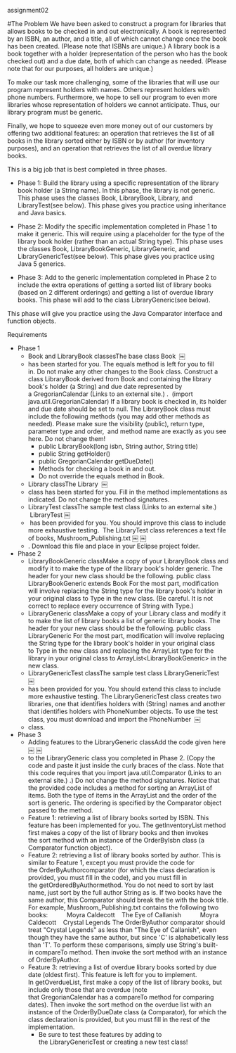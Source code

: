 assignment02

#The Problem
We have been asked to construct a program for libraries that allows books to be checked in and out electronically. A book is represented by an ISBN, an author, and a title, all of which cannot change once the book has been created. (Please note that ISBNs are unique.) A library book is a book together with a holder (representation of the person who has the book checked out) and a due date, both of which can change as needed. (Please note that for our purposes, all holders are unique.)

To make our task more challenging, some of the libraries that will use our program represent holders with names. Others represent holders with phone numbers. Furthermore, we hope to sell our program to even more libraries whose representation of holders we cannot anticipate. Thus, our library program must be generic.

Finally, we hope to squeeze even more money out of our customers by offering two additional features: an operation that retrieves the list of all books in the library sorted either by ISBN or by author (for inventory purposes), and an operation that retrieves the list of all overdue library books.

This is a big job that is best completed in three phases.

* Phase 1: 
	Build the library using a specific representation of the library book holder (a String name). In this phase, the library is not generic. This phase uses the classes Book, LibraryBook, Library, and LibraryTest(see below).
This phase gives you practice using inheritance and Java basics.

* Phase 2: 
Modify the specific implementation completed in Phase 1 to make it generic. This will require using a placeholder for the type of the library book holder (rather than an actual String type). This phase uses the classes Book, LibraryBookGeneric, LibraryGeneric, and LibraryGenericTest(see below).
This phase gives you practice using Java 5 generics.

* Phase 3: 
Add to the generic implementation completed in Phase 2 to include the extra operations of getting a sorted list of library books (based on 2 different orderings) and getting a list of overdue library books. This phase will add to the class LibraryGeneric(see below).

This phase will give you practice using the Java Comparator interface and function objects.

Requirements
* Phase 1
    * Book and LibraryBook classesThe base class Book 
￼
    * has been started for you. The equals method is left for you to fill in. Do not make any other changes to the Book class. Construct a class LibraryBook derived from Book and containing the library book's holder (a String) and due date represented by a GregorianCalendar (Links to an external site.) .  (import java.util.GregorianCalendar) If a library book is checked in, its holder and due date should be set to null. The LibraryBook class must include the following methods (you may add other methods as needed). Please make sure the visibility (public), return type, parameter type and order,  and method name are exactly as you see here. Do not change them!
        * public LibraryBook(long isbn, String author, String title)
        * public String getHolder()
        * public GregorianCalendar getDueDate()
        * Methods for checking a book in and out.
        * Do not override the equals method in Book.
    * Library classThe Library 
￼
    * class has been started for you. Fill in the method implementations as indicated. Do not change the method signatures. 
    * LibraryTest classThe sample test class (Links to an external site.)  LibraryTest
￼
    *  has been provided for you. You should improve this class to include more exhaustive testing.  The LibraryTest class references a text file of books, Mushroom_Publishing.txt
￼
￼
    * . Download this file and place in your Eclipse project folder. 
* Phase 2
    * LibraryBookGeneric classMake a copy of your LibraryBook class and modify it to make the type of the library book's holder generic. The header for your new class should be the following. public class LibraryBookGeneric<Type> extends Book For the most part, modification will involve replacing the String type for the library book's holder in your original class to Type in the new class. (Be careful. It is not correct to replace every occurrence of String with Type.) 
    * LibraryGeneric classMake a copy of your Library class and modify it to make the list of library books a list of generic library books. The header for your new class should be the following. public class LibraryGeneric<Type> For the most part, modification will involve replacing the String type for the library book's holder in your original class to Type in the new class and replacing the ArrayList<LibraryBook> type for the library in your original class to ArrayList<LibraryBookGeneric<Type>> in the new class. 
    * LibraryGenericTest classThe sample test class LibraryGenericTest 
￼
    * has been provided for you. You should extend this class to include more exhaustive testing. The LibraryGenericTest class creates two libraries, one that identifies holders with (String) names and another that identifies holders with PhoneNumber objects. To use the test class, you must download and import the PhoneNumber 
￼
    * class. 
* Phase 3
    * Adding features to the LibraryGeneric classAdd the code given here 
￼
￼
    * to the LibraryGeneric class you completed in Phase 2. (Copy the code and paste it just inside the curly braces of the class. Note that this code requires that you import java.util.Comparator (Links to an external site.) .) Do not change the method signatures. Notice that the provided code includes a method for sorting an ArrayList of items. Both the type of items in the ArrayList and the order of the sort is generic. The ordering is specified by the Comparator object passed to the method. 
    * Feature 1: retrieving a list of library books sorted by ISBN. This feature has been implemented for you. The getInventoryList method first makes a copy of the list of library books and then invokes the sort method with an instance of the OrderByIsbn class (a Comparator function object). 
    * Feature 2: retrieving a list of library books sorted by author. This is similar to Feature 1, except you must provide the code for the OrderByAuthorcomparator (for which the class declaration is provided, you must fill in the code), and you must fill in the getOrderedByAuthormethod. You do not need to sort by last name, just sort by the full author String as is. If two books have the same author, this Comparator should break the tie with the book title. For example, Mushroom_Publishing.txt contains the following two books:           Moyra Caldecott    The Eye of Callanish           Moyra Caldecott    Crystal Legends The OrderByAuthor comparator should treat "Crystal Legends" as less than "The Eye of Callanish", even though they have the same author, but since 'C' is alphabetically less than 'T'. To perform these comparisons, simply use String's built-in compareTo method. Then invoke the sort method with an instance of OrderByAuthor. 
    * Feature 3: retrieving a list of overdue library books sorted by due date (oldest first). This feature is left for you to implement. In getOverdueList, first make a copy of the list of library books, but include only those that are overdue (note that GregorianCalendar has a compareTo method for comparing dates). Then invoke the sort method on the overdue list with an instance of the OrderByDueDate class (a Comparator), for which the class declaration is provided, but you must fill in the rest of the implementation.
        * Be sure to test these features by adding to the LibraryGenericTest or creating a new test class!

